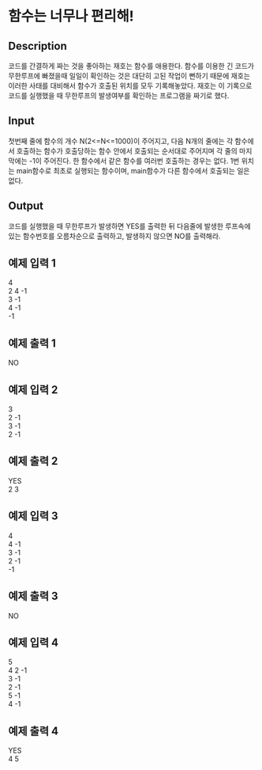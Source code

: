 # 함수는 너무나 편리해!

## Description

코드를 간결하게 짜는 것을 좋아하는 재호는 함수를 애용한다. 함수를 이용한 긴 코드가 무한루프에 빠졌을때 일일이 확인하는 것은 대단히 고된 작업이 뻔하기 때문에 재호는 이러한 사태를 대비해서 함수가 호출된 위치를 모두 기록해놓았다. 재호는 이 기록으로 코드를 실행했을 때 무한루프의 발생여부를 확인하는 프로그램을 짜기로 했다.

## Input

첫번째 줄에 함수의 개수 N(2<=N<=1000)이 주어지고, 다음 N개의 줄에는 각 함수에서 호출하는 함수가 호출당하는 함수 안에서 호출되는 순서대로 주어지며 각 줄의 마지막에는 -1이 주어진다. 한 함수에서 같은 함수를 여러번 호출하는 경우는 없다. 1번 위치는 main함수로 최초로 실행되는 함수이며, main함수가 다른 함수에서 호출되는 일은 없다.

## Output

코드를 실행했을 때 무한루프가 발생하면 YES를 출력한 뒤 다음줄에 발생한 루프속에 있는 함수번호를 오름차순으로 출력하고, 발생하지 않으면 NO를 출력해라.

## 예제 입력 1
4  
2 4 -1  
3 -1  
4 -1  
-1
## 예제 출력 1
NO

## 예제 입력 2
3  
2 -1  
3 -1  
2 -1
## 예제 출력 2
YES  
2 3

## 예제 입력 3
4  
4 -1  
3 -1  
2 -1  
-1
## 예제 출력 3
NO

## 예제 입력 4
5  
4 2 -1  
3 -1  
2 -1  
5 -1  
4 -1
## 예제 출력 4
YES  
4 5